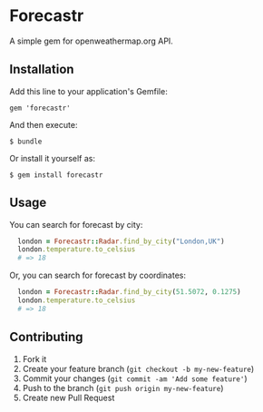 # Forecastr

A simple gem for openweathermap.org API.

## Installation

Add this line to your application's Gemfile:

    gem 'forecastr'

And then execute:

    $ bundle

Or install it yourself as:

    $ gem install forecastr

## Usage

You can search for forecast by city:
```ruby
  london = Forecastr::Radar.find_by_city("London,UK")
  london.temperature.to_celsius
  # => 18
```

Or, you can search for forecast by coordinates:
```ruby
  london = Forecastr::Radar.find_by_city(51.5072, 0.1275)
  london.temperature.to_celsius
  # => 18
```

## Contributing

1. Fork it
2. Create your feature branch (`git checkout -b my-new-feature`)
3. Commit your changes (`git commit -am 'Add some feature'`)
4. Push to the branch (`git push origin my-new-feature`)
5. Create new Pull Request
